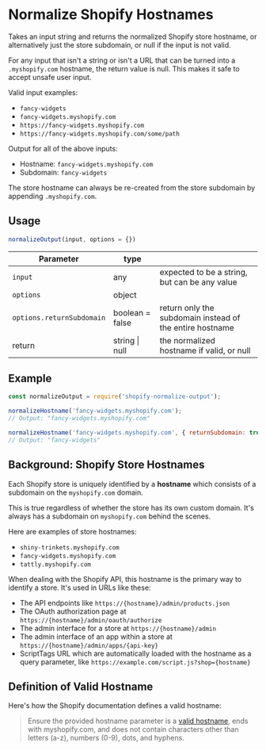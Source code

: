 # Normalize Shopify Hostnames

Takes an input string and returns the normalized Shopify store hostname, or alternatively just the store subdomain, or null if the input is not valid.

For any input that isn't a string or isn't a URL that can be turned into a `.myshopify.com` hostname, the return value is null. This makes it safe to accept unsafe user input.

Valid input examples:

- `fancy-widgets`
- `fancy-widgets.myshopify.com`
- `https://fancy-widgets.myshopify.com`
- `https://fancy-widgets.myshopify.com/some/path`

Output for all of the above inputs:

- Hostname: `fancy-widgets.myshopify.com`
- Subdomain: `fancy-widgets`

The store hostname can always be re-created from the store subdomain by appending `.myshopify.com`.

## Usage

```js
normalizeOutput(input, options = {})
```

| Parameter | type | |
| --- | --- | --- |
|`input` | any |  expected to be a string, but can be any value |
| `options` | object | |
| `options.returnSubdomain` | boolean = false | return only the subdomain instead of the entire hostname |
| return | string \| null | the normalized hostname if valid, or null |

## Example

```js
const normalizeOutput = require('shopify-normalize-output');

normalizeHostname('fancy-widgets.myshopify.com');
// Output: "fancy-widgets.myshopify.com"

normalizeHostname('fancy-widgets.myshopify.com', { returnSubdomain: true });
// Output: "fancy-widgets"
```

## Background: Shopify Store Hostnames

Each Shopify store is uniquely identified by a **hostname** which consists of a subdomain on the `myshopify.com` domain.

This is true regardless of whether the store has its own custom domain. It's always has a subdomain on `myshopify.com` behind the scenes.

Here are examples of store hostnames:

- `shiny-trinkets.myshopify.com`
- `fancy-widgets.myshopify.com`
- `tattly.myshopify.com`

When dealing with the Shopify API, this hostname is the primary way to identify a store. It's used in URLs like these:

- The API endpoints like `https://{hostname}/admin/products.json`
- The OAuth authorization page at `https://{hostname}/admin/oauth/authorize`
- The admin interface for a store at `https://{hostname}/admin`
- The admin interface of an app within a store at `https://{hostname}/admin/apps/{api-key}`
- ScriptTags URL which are automatically loaded with the hostname as a query parameter, like `https://example.com/script.js?shop={hostname}`

## Definition of Valid Hostname

Here's how the Shopify documentation defines a valid hostname:

> Ensure the provided hostname parameter is a [valid hostname](https://en.wikipedia.org/wiki/Hostname#Restrictions_on_valid_host_names), ends with myshopify.com, and does not contain characters other than letters (a-z), numbers (0-9), dots, and hyphens.
